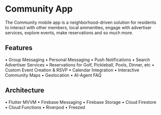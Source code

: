 # Community App

The Community mobile app is a neighborhood-driven solution for residents to interact with other members, local ammenities, engage with advertiser services, explore events, make reservations and so much more.

## Features

• Group Messaging
• Personal Messaging
• Push Notifications
• Search Advertiser Services
• Reservations for Golf, Pickleball, Pools, Dinner, etc
• Custom Event Creation & RSVP
• Calendar Integration
• Interactive Community Maps
• Geolocation
• AI-Agent FAQ

## Architecture

• Flutter MVVM
• Firebase Messaging
• Firebase Storage
• Cloud Firestore
• Cloud Functions
• Riverpod
• Freezed